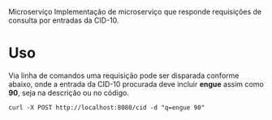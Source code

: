  Microserviço
Implementação de microserviço que responde requisições de consulta por
entradas da CID-10.

# Uso
Via linha de comandos uma requisição pode ser disparada conforme abaixo,
onde a entrada da CID-10 procurada deve incluir **engue** assim como **90**, seja na descrição ou no código.

```
curl -X POST http://localhost:8080/cid -d "q=engue 90"
```
